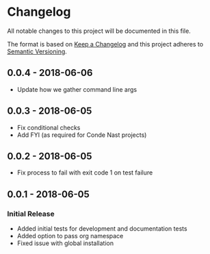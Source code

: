 # Changelog
All notable changes to this project will be documented in this file.

The format is based on [Keep a Changelog](http://keepachangelog.com/en/1.0.0/)
and this project adheres to [Semantic Versioning](http://semver.org/spec/v2.0.0.html).

<!--
## [x.y.z] - YYYY-MM-DD
### [Type of Change]
- [description of change]

### Types of changes
- **Added** for new features.
- **Changed** for changes in existing functionality.
- **Deprecated** for soon-to-be removed features.
- **Removed** for now removed features.
- **Fixed** for any bug fixes.
- **Security** in case of vulnerabilities.

[x.y.z]: https://github.com/CondeNast/opensource-check/compare/1.0.0...x.y.z
-->

## 0.0.4 - 2018-06-06
- Update how we gather command line args

## 0.0.3 - 2018-06-05
- Fix conditional checks
- Add FYI (as required for Conde Nast projects)

## 0.0.2 - 2018-06-05
- Fix process to fail with exit code 1 on test failure


## 0.0.1 - 2018-06-05
### Initial Release
- Added initial tests for development and documentation tests
- Added option to pass org namespace
- Fixed issue with global installation

<!-- Update the Unreleased comparison range with each release -->
[Unreleased]: https://github.com/CondeNast/opensource-check/compare/x.y.z...master

